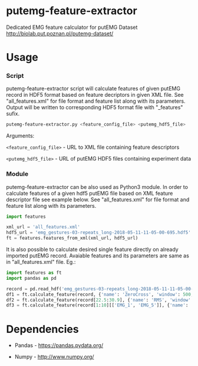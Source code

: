 # putemg-feature-extractor
Dedicated EMG feature calculator for putEMG Dataset http://biolab.put.poznan.pl/putemg-dataset/

# Usage
### Script
putemg-feature-extractor script will calculate features of given putEMG record in HDF5 format based on feature decriptors in given XML file. See "all_features.xml" for file format and feature list along with its parameters. Output will be written to corresponding HDF5 format file with "_features" sufix.

```bash
putemg-feature-extractor.py <feature_config_file> <putemg_hdf5_file>
```

Arguments:

`<feature_config_file>` - URL to XML file containing feature descriptors

`<putemg_hdf5_file>` - URL of putEMG HDF5 files containing experiment data

### Module
putemg-feature-extractor can be also used as Python3 module. In order to calculate features of a given hdf5 putEMG file based on XML feature descriptor file see example below. See "all_features.xml" for file format and feature list along with its parameters.

```python
import features

xml_url = 'all_features.xml'
hdf5_url = 'emg_gestures-03-repeats_long-2018-05-11-11-05-00-695.hdf5'
ft = features.features_from_xml(xml_url, hdf5_url)
```

It is also possible to calculate desired single feature directly on already imported putEMG record. Avaiable features and its parameters are same as in "all_features.xml" file. Eg.:
```python
import features as ft
import pandas as pd

record = pd.read_hdf('emg_gestures-03-repeats_long-2018-05-11-11-05-00-695.hdf5')
df1 = ft.calculate_feature(record, {'name': 'ZeroCross', 'window': 500, 'step': 250, 'threshold': 10})
df2 = ft.calculate_feature(record[22.5:30.9], {'name': 'RMS', 'window': 500, 'step': 250})
df3 = ft.calculate_feature(record[1:10][['EMG_1', 'EMG_5']], {'name': 'RMS', 'window': 500, 'step': 250})
```

# Dependencies
* Pandas - https://pandas.pydata.org/

* Numpy - http://www.numpy.org/
